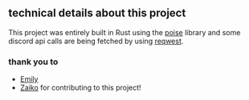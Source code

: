 ## technical details about this project

This project was entirely built in Rust using the [poise](https://github.com/serenity-rs/poise) library and some discord api calls are being fetched by using [reqwest](https://github.com/seanmonstar/reqwest).

### thank you to
- [Emily](https://github.com/Alidonis)
- [Zaiko](https://github.com/Imo-Br)
for contributing to this project!